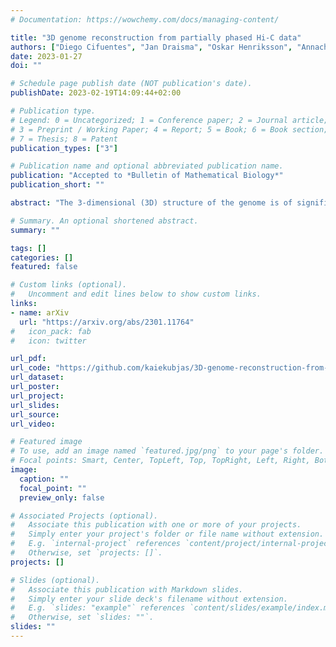 ```yaml
---
# Documentation: https://wowchemy.com/docs/managing-content/

title: "3D genome reconstruction from partially phased Hi-C data"
authors: ["Diego Cifuentes", "Jan Draisma", "Oskar Henriksson", "Annachiara Korchmaros", "Kaie Kubjas"]
date: 2023-01-27
doi: ""

# Schedule page publish date (NOT publication's date).
publishDate: 2023-02-19T14:09:44+02:00

# Publication type.
# Legend: 0 = Uncategorized; 1 = Conference paper; 2 = Journal article;
# 3 = Preprint / Working Paper; 4 = Report; 5 = Book; 6 = Book section;
# 7 = Thesis; 8 = Patent
publication_types: ["3"]

# Publication name and optional abbreviated publication name.
publication: "Accepted to *Bulletin of Mathematical Biology*"
publication_short: ""

abstract: "The 3-dimensional (3D) structure of the genome is of significant importance for many cellular processes. In this paper, we study the problem of reconstructing the 3D structure of chromosomes from Hi-C data of diploid organisms, which poses additional challenges compared to the better-studied haploid setting. With the help of techniques from algebraic geometry, we prove that a small amount of phased data is sufficient to ensure finite identifiability, both for noiseless and noisy data. In the light of these results, we propose a new 3D reconstruction method based on semidefinite programming, paired with numerical algebraic geometry and local optimization. The performance of this method is tested on several simulated datasets under different noise levels and with different amounts of phased data. We also apply it to a real dataset from mouse X chromosomes, and we are then able to recover previously known structural features."

# Summary. An optional shortened abstract.
summary: ""

tags: []
categories: []
featured: false

# Custom links (optional).
#   Uncomment and edit lines below to show custom links.
links:
- name: arXiv
  url: "https://arxiv.org/abs/2301.11764"
#   icon_pack: fab
#   icon: twitter

url_pdf:
url_code: "https://github.com/kaiekubjas/3D-genome-reconstruction-from-partially-phased-HiC-data"
url_dataset:
url_poster:
url_project:
url_slides:
url_source:
url_video:

# Featured image
# To use, add an image named `featured.jpg/png` to your page's folder. 
# Focal points: Smart, Center, TopLeft, Top, TopRight, Left, Right, BottomLeft, Bottom, BottomRight.
image:
  caption: ""
  focal_point: ""
  preview_only: false

# Associated Projects (optional).
#   Associate this publication with one or more of your projects.
#   Simply enter your project's folder or file name without extension.
#   E.g. `internal-project` references `content/project/internal-project/index.md`.
#   Otherwise, set `projects: []`.
projects: []

# Slides (optional).
#   Associate this publication with Markdown slides.
#   Simply enter your slide deck's filename without extension.
#   E.g. `slides: "example"` references `content/slides/example/index.md`.
#   Otherwise, set `slides: ""`.
slides: ""
---
```

